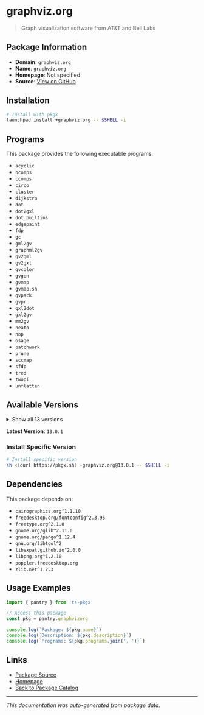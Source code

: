 # graphviz.org

> Graph visualization software from AT&T and Bell Labs

## Package Information

- **Domain**: `graphviz.org`
- **Name**: `graphviz.org`
- **Homepage**: Not specified
- **Source**: [View on GitHub](https://github.com/pkgxdev/pantry/tree/main/projects/graphviz.org/package.yml)

## Installation

```bash
# Install with pkgx
launchpad install +graphviz.org -- $SHELL -i
```

## Programs

This package provides the following executable programs:

- `acyclic`
- `bcomps`
- `ccomps`
- `circo`
- `cluster`
- `dijkstra`
- `dot`
- `dot2gxl`
- `dot_builtins`
- `edgepaint`
- `fdp`
- `gc`
- `gml2gv`
- `graphml2gv`
- `gv2gml`
- `gv2gxl`
- `gvcolor`
- `gvgen`
- `gvmap`
- `gvmap.sh`
- `gvpack`
- `gvpr`
- `gxl2dot`
- `gxl2gv`
- `mm2gv`
- `neato`
- `nop`
- `osage`
- `patchwork`
- `prune`
- `sccmap`
- `sfdp`
- `tred`
- `twopi`
- `unflatten`

## Available Versions

<details>
<summary>Show all 13 versions</summary>

- `13.0.1`, `13.0.0`, `12.2.1`, `12.2.0`, `12.1.2`
- `12.1.1`, `12.1.0`, `12.0.0`, `11.0.0`, `10.0.1`
- `9.0.0`, `8.1.0`, `7.1.0`

</details>

**Latest Version**: `13.0.1`

### Install Specific Version

```bash
# Install specific version
sh <(curl https://pkgx.sh) +graphviz.org@13.0.1 -- $SHELL -i
```

## Dependencies

This package depends on:

- `cairographics.org^1.1.10`
- `freedesktop.org/fontconfig^2.3.95`
- `freetype.org^2.1.0`
- `gnome.org/glib^2.11.0`
- `gnome.org/pango^1.12.4`
- `gnu.org/libtool^2`
- `libexpat.github.io^2.0.0`
- `libpng.org^1.2.10`
- `poppler.freedesktop.org`
- `zlib.net^1.2.3`

## Usage Examples

```typescript
import { pantry } from 'ts-pkgx'

// Access this package
const pkg = pantry.graphvizorg

console.log(`Package: ${pkg.name}`)
console.log(`Description: ${pkg.description}`)
console.log(`Programs: ${pkg.programs.join(', ')}`)
```

## Links

- [Package Source](https://github.com/pkgxdev/pantry/tree/main/projects/graphviz.org/package.yml)
- [Homepage](#)
- [Back to Package Catalog](../package-catalog.md)

---

*This documentation was auto-generated from package data.*
